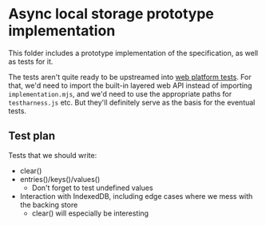 # Async local storage prototype implementation

This folder includes a prototype implementation of the specification, as well as tests for it.

The tests aren't quite ready to be upstreamed into [web platform tests](https://github.com/w3c/web-platform-tests/). For that, we'd need to import the built-in layered web API instead of importing `implementation.mjs`, and we'd need to use the appropriate paths for `testharness.js` etc. But they'll definitely serve as the basis for the eventual tests.

## Test plan

Tests that we should write:

- clear()
- entries()/keys()/values()
  - Don't forget to test undefined values
- Interaction with IndexedDB, including edge cases where we mess with the backing store
  - clear() will especially be interesting
